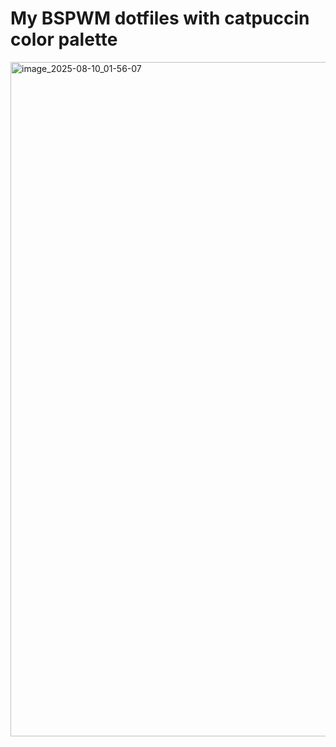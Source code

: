 # My BSPWM dotfiles with catpuccin color palette

<img width="1919" height="1079" alt="image_2025-08-10_01-56-07" src="https://github.com/user-attachments/assets/d4f94dd2-dca7-4605-a3e3-1547d72a68fb" />
